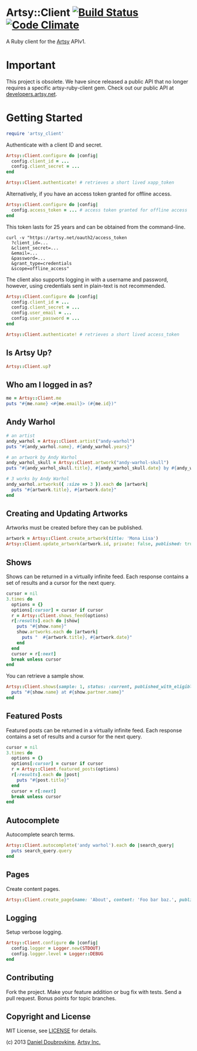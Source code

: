 Artsy::Client [![Build Status](https://travis-ci.org/artsy/artsy-ruby-client.png?branch=master)](https://travis-ci.org/artsy/artsy-ruby-client) [![Code Climate](https://codeclimate.com/github/artsy/artsy-ruby-client.png)](https://codeclimate.com/github/artsy/artsy-ruby-client)
===============

A Ruby client for the [Artsy](http://artsy.net) APIv1.

Important
=========

This project is obsolete. We have since released a public API that no longer requires a specific artsy-ruby-client gem. Check out our public API at [developers.artsy.net](https://developers.artsy.net).

Getting Started
===============

``` ruby
require 'artsy_client'
```

Authenticate with a client ID and secret.

``` ruby
Artsy::Client.configure do |config|
  config.client_id = ...
  config.client_secret = ...
end

Artsy::Client.authenticate! # retrieves a short lived xapp_token
```

Alternatively, if you have an access token granted for offline access.

``` ruby
Artsy::Client.configure do |config|
  config.access_token = ... # access token granted for offline access
end
```

This token lasts for 25 years and can be obtained from the command-line.

```
curl -v "https://artsy.net/oauth2/access_token
  ?client_id=...
  &client_secret=...
  &email=...
  &password=...
  &grant_type=credentials
  &scope=offline_access"
```

The client also supports logging in with a username and password, however, using credentials sent in plain-text is not recommended.

``` ruby
Artsy::Client.configure do |config|
  config.client_id = ...
  config.client_secret = ...
  config.user_email = ...
  config.user_password = ...
end

Artsy::Client.authenticate! # retrieves a short lived access_token
```

Is Artsy Up?
------------

``` ruby
Artsy::Client.up?
```

Who am I logged in as?
----------------------

``` ruby
me = Artsy::Client.me
puts "#{me.name} <#{me.email}> (#{me.id})"
```

Andy Warhol
-----------

``` ruby
# an artist
andy_warhol = Artsy::Client.artist("andy-warhol")
puts "#{andy_warhol.name}, #{andy_warhol.years}"

# an artwork by Andy Warhol
andy_warhol_skull = Artsy::Client.artwork("andy-warhol-skull")
puts "#{andy_warhol_skull.title}, #{andy_warhol_skull.date} by #{andy_warhol_skull.artist.name}"

# 3 works by Andy Warhol
andy_warhol.artworks({ :size => 3 }).each do |artwork|
  puts "#{artwork.title}, #{artwork.date}"
end
```

Creating and Updating Artworks
------------------------------

Artworks must be created before they can be published.

```ruby
artwork = Artsy::Client.create_artwork(title: 'Mona Lisa')
Artsy::Client.update_artwork(artwork.id, private: false, published: true)
```

Shows
-----

Shows can be returned in a virtually infinite feed. Each response contains a set of results and a cursor for the next query.

``` ruby
cursor = nil
3.times do
  options = {}
  options[:cursor] = cursor if cursor
  r = Artsy::Client.shows_feed(options)
  r[:results].each do |show|
    puts "#{show.name}"
    show.artworks.each do |artwork|
      puts "  #{artwork.title}, #{artwork.date}"
    end
  end
  cursor = r[:next]
  break unless cursor
end
```

You can retrieve a sample show.

``` ruby
Artsy::Client.shows(sample: 1, status: :current, published_with_eligible_artworks: true).each do |show|
  puts "#{show.name} at #{show.partner.name}"
end
```

Featured Posts
--------------

Featured posts can be returned in a virtually infinite feed. Each response contains a set of results and a cursor for the next query.

``` ruby
cursor = nil
3.times do
  options = {}
  options[:cursor] = cursor if cursor
  r = Artsy::Client.featured_posts(options)
  r[:results].each do |post|
    puts "#{post.title}"
  end
  cursor = r[:next]
  break unless cursor
end
```

Autocomplete
------------

Autocomplete search terms.

``` ruby
Artsy::Client.autocomplete('andy warhol').each do |search_query|
  puts search_query.query
end
```

Pages
-----

Create content pages.

```ruby
Artsy::Client.create_page(name: 'About', content: 'Foo bar baz.', published: true)
```

Logging
-------

Setup verbose logging.

``` ruby
Artsy::Client.configure do |config|
  config.logger = Logger.new(STDOUT)
  config.logger.level = Logger::DEBUG
end
```

Contributing
------------

Fork the project. Make your feature addition or bug fix with tests. Send a pull request. Bonus points for topic branches.

Copyright and License
---------------------

MIT License, see [LICENSE](http://github.com/dblock/mongoid-scroll/raw/master/LICENSE.md) for details.

(c) 2013 [Daniel Doubrovkine](http://github.com/dblock), [Artsy Inc.](http://artsy.net)
